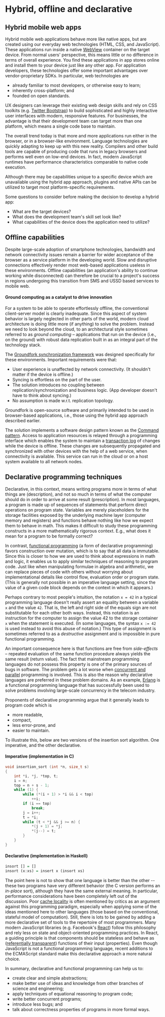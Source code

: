 # Hybrid, offline and declarative

## Hybrid mobile web apps

Hybrid mobile web applications behave more like native apps, but are created using our everyday web technologies (HTML, CSS, and JavaScript). These applications run inside a native [WebView](http://developer.android.com/reference/android/webkit/WebView.html) container on the target device. From normal users' perspective, this means little or no difference in terms of overall experience. You find these applications in app stores online and install them to your device just like any other app. For application developers, these technologies offer some important advantages over vendor-proprietary SDKs. In particular, web technologies are

* already familiar to most developers, or otherwise easy to learn;
* inherently cross-platform; and
* founded on open standards.

UX designers can leverage their existing web design skills and rely on CSS toolkits (e.g. [Twitter Bootstrap](http://getbootstrap.com/)) to build sophisticated and highly interactive user interfaces with modern, responsive features. For businesses, the advantage is that their development team can target more than one platform, which means a single code base to maintain.

The overall trend today is that more and more applications run either in the browser, or in a browser-like environment. Language technologies are quickly adapting to keep up with this new reality. Compilers and other build tools are capable of producing code that runs in legacy browsers and performs well even on low-end devices. In fact, modern JavaScript runtimes have performance characteristics comparable to native code execution.

Although there may be capabilities unique to a specific device which are unavailable using the hybrid app approach, plugins and native APIs can be utilized to target most platform-specific requirements.

Some questions to consider before making the decision to develop a hybrid app:

* What are the target devices?
* What does the development team's skill set look like?
* What capabilities of the device does the application need to utilize?

## Offline capabilities

Despite large-scale adoption of smartphone technologies, bandwidth and network connectivity issues remain a barrier for wider acceptance of the browser as a service platform in the developing world. Slow and disruptive connections effectively render most web-based applications useless in these environments. Offline capabilities (an application's ability to continue working while disconnected) can therefore be crucial to a project's success in regions undergoing this transition from SMS and USSD based services to mobile web.

#### Ground computing as a catalyst to drive innovation

For a system to be able to operate effortlessly offline, the conventional client-server model is clearly inadequate. Since this aspect of system behavior is largely neglected in other parts of the world, modern cloud architecture is doing little more (if anything) to solve the problem. Instead we need to look beyond the cloud, to an architectural style sometimes referred to as *ground computing* &ndash; applications that run on the device (i.e., on the ground) with robust data replication built in as an integral part of the technology stack. 

The [Groundfork synchronization framework](https://github.com/laserpants/groundfork-js) was designed specifically for these environments. Important requirements were that:

* User experience is unaffected by network connectivity. (It shouldn't matter if the device is offline.)
* Syncing is effortless on the part of the user.
* The solution introduces no coupling between replication/synchronization and business logic. (App developer doesn't have to think about syncing.)
* No assumption is made w.r.t. replication topology.

Groundfork is open-source software and primarily intended to be used in browser-based applications, i.e., those using the hybrid app approach described earlier.

The solution implements a software design pattern known as the [Command pattern](https://en.wikipedia.org/wiki/Command_pattern). Access to application resources is relayed through a programming interface which enables the system to maintain a [transaction log](https://en.wikipedia.org/wiki/Transaction_log) of changes while the device is offline. These changes are subsequently propagated and synchronized with other devices with the help of a web service, when connectivity is available. This service can run in the cloud or on a host system available to all network nodes. 

## Declarative programming techniques

Declarative, in this context, means writing programs more in terms of what things are (description), and not so much in terms of what the computer should do in order to arrive at some result (prescription). In most languages, a program is made up of sequences of statements that perform direct operations on program state. Variables are merely placeholders for the storage facilities exposed by the underlying machine layer (computer memory and registers) and functions behave nothing like how we expect them to behave in math. This makes it difficult to study these programming constructs in a more mathematically rigorous context. E.g., what does it mean for a program to be formally correct?

In contrast, [functional programming](https://en.wikipedia.org/wiki/Functional_programming) (a form of declarative programming) favors construction over mutation, which is to say that all data is immutable. Since this is closer to how we are used to think about expressions in math and logic, it enables us to apply similar techniques of reasoning to program code. Just like when manipulating formulae in algebra and arithmetic, we can replace pieces of code with others without worrying about implementational details like control flow, evaluation order or program state. (This is generally not possible in an imperative language setting, since the value of a given code block depends on the context in which it appears.) 

Perhaps contrary to most people's intuition, the notation `x = 42` in a typical programming language doesn't really assert an equality between a variable `x` and the value `42`. That is, the left and right side of the equals sign are not substitutable for each other both ways. Instead, this notation is an instruction for the computer to assign the value 42 to the storage container `x` when the statement is executed. (In some languages, the syntax `x := 42` is used instead to avoid this abuse of notation.) This type of assignment is sometimes referred to as a *destructive* assignment and is impossible in pure functional programming. 

An important consequence here is that functions are free from *side-effects* &ndash; repeated evaluation of the same function procedure always yields the same result (return value). The fact that mainstream programming languages do not possess this property is one of the primary sources of bugs in software. The problem gets a lot worse when [concurrent and parallel](https://en.wikipedia.org/wiki/Concurrency_(computer_science)) programming is involved. This is also the reason why declarative languages are preferred in these problem domains. As an example, [Erlang](http://www.erlang.org/) is a functional programming language that has successfully been used to solve problems involving large-scale concurrency in the telecom industry.

Proponents of declarative programming argue that it generally leads to program code which is

* more readable, 
* compact,
* less error-prone, and 
* easier to maintain.

To illustrate this, below are two versions of the insertion sort algorithm. One imperative, and the other declarative.

#### Imperative (implementation in C)

```c
void insertion_sort (int *n, size_t s)
{
    int *i, *j, *top, t;
    i = n;
    top = n + s - 1;
    while (1) {
        while (*(i + 1) > *i && i < top)
            ++i;
        if (i == top)
            break;
        j = i++;
        t = *i;
        while (t < *j && j >= n) {
            *(j + 1) = *j;
            *(j--) = t;
        }
    }
}
```

#### Declarative (implementation in Haskell)

```haskell
insort [] = []
insort (x:xs) = insert x (insort xs)
```

The point here is not to show that one language is better than the other -- these two programs have very different behavior (the C version performs an *in-place* sort), although they have the same external meaning. In particular, performance considerations have been completely left out of the discussion. Poor [cache locality](https://en.wikipedia.org/wiki/Locality_of_reference) is often mentioned by critics as an argument against this programming paradigm, especially when applying some of the ideas mentioned here to other languages (those based on the conventional, stateful model of computation). Still, there is lots to be gained by adding a more declarative set of tools to the repertoire of most programmers. Many modern JavaScript libraries (e.g. Facebook's [React](https://facebook.github.io/react/)) follow this philosophy and rely less on state and object-oriented programming practices. In React, a guiding principle is that components should be stateless and behave as ([referentially transparent](https://wiki.haskell.org/Referential_transparency)) functions of their input (properties). Even though JavaScript is not a functional programming language, recent additions to the ECMAScript standard make this declarative approach a more natural choice.

In summary, declarative and functional programming can help us to:

* create clear and simple abstractions;
* make better use of ideas and knowledge from other branches of science and engineering;
* apply techniques of equational reasoning to program code; 
* write better concurrent programs; 
* introduce less bugs; and
* talk about correctness properties of programs in more formal ways.




